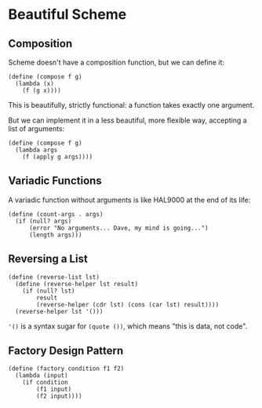 # Beautiful Scheme

## Composition

Scheme doesn't have a composition function, but we can define it:

```
(define (compose f g)
  (lambda (x)
    (f (g x))))
```

This is beautifully, strictly functional: a function takes exactly one argument.

But we can implement it in a less beautiful, more flexible way, accepting a list of arguments:

```
(define (compose f g)
  (lambda args
    (f (apply g args))))
```


## Variadic Functions

A variadic function without arguments is like HAL9000 at the end of its life:

```
(define (count-args . args)
  (if (null? args)
      (error "No arguments... Dave, my mind is going...")
      (length args)))
```


## Reversing a List

```
(define (reverse-list lst)
  (define (reverse-helper lst result)
    (if (null? lst)
        result
        (reverse-helper (cdr lst) (cons (car lst) result))))
  (reverse-helper lst '()))
```

`'()` is a syntax sugar for `(quote ())`, which means "this is data, not code".

## Factory Design Pattern

```
(define (factory condition f1 f2)
  (lambda (input)
    (if condition
        (f1 input)
        (f2 input))))
```


